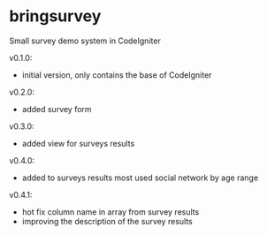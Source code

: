 # bringsurvey
Small survey demo system in CodeIgniter

v0.1.0:
- initial version, only contains the base of CodeIgniter

v0.2.0:
- added survey form

v0.3.0:
- added view for surveys results

v0.4.0:
- added to surveys results most used social network by age range

v0.4.1:
- hot fix column name in array from survey results
- improving the description of the survey results 